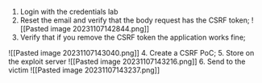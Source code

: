 

1. Login with the credentials lab
2. Reset the email and verify that the body request has the CSRF token;
![[Pasted image 20231107142844.png]]
3. Verify that if you remove the CSRF token the application works fine;

![[Pasted image 20231107143040.png]]
4. Create a CSRF PoC;
5. Store on the exploit server
![[Pasted image 20231107143216.png]]
6. Send to the victim
![[Pasted image 20231107143237.png]]


